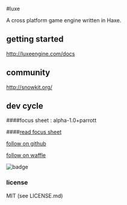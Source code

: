 #luxe 

A cross platform game engine written in Haxe.    

## getting started

http://luxeengine.com/docs

## community

http://snowkit.org/

## dev cycle

####focus sheet : alpha-1.0+parrott

####[read focus sheet](http://snowkit.org/2014/10/27/luxe-alpha-1-0/)   

[follow on github](https://github.com/underscorediscovery/luxe/milestones/alpha-1.0+parrott)

[follow on waffle](https://waffle.io/underscorediscovery/luxe)   

![badge](https://badge.waffle.io/underscorediscovery/luxe.svg?label=alpha-1.0&title=active%20focus%20sheet)

### license

MIT (see LICENSE.md)

